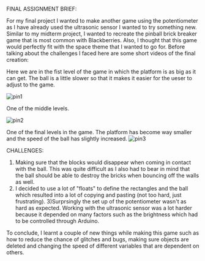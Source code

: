 
FINAL ASSIGNMENT BRIEF:

For my final project I wanted to make another game using the potentiometer as I have already used the ultrasonic sensor I wanted to try something new. Similar to my midterm project, I wanted to recreate the pinball brick breaker game that is most common with Blackberries. Also, I thought that this game would perfectly fit with the space theme that I wanted to go for. Before talking about the challenges I faced here are some short videos of the final creation:


Here we are in the fist level of the game in which the platform is as big as it can get. The ball is a little slower so that it makes it easier for the ueser to adjust to the game.

![pin1](https://user-images.githubusercontent.com/66205383/85422100-3fde4d80-b586-11ea-87ea-7d9d6a906784.gif)



One of the middle levels.

![pin2](https://user-images.githubusercontent.com/66205383/85422092-3e148a00-b586-11ea-9258-6d6ca789c68f.gif)



One of the final levels in the game. The platform has become way smaller and the speed of the ball has slightly increased.
![pin3](https://user-images.githubusercontent.com/66205383/85422102-4076e400-b586-11ea-986c-dbc8be8415fe.gif)


CHALLENGES:

1) Making sure that the blocks would disappear when coming in contact with the ball. This was quite difficult as I also had to bear in mind that the ball should be able to destroy the bricks when bouncing off the walls as well.
2) I decided to use a lot of "floats" to define the rectangles and the ball which resulted into a lot of copying and pasting (not too hard, just frustrating).
3)Surprsingly the set up of the potentiometer wasn't as hard as expected. Working with the ultrasonic sensor was a lot harder because it depended on many factors such as the brightness which had to be controlled through Arduino. 

To conclude, I learnt a couple of new things while making this game such as how to reduce the chance of glitches and bugs, making sure objects are deleted and changing the speed of different variables that are dependent on others.
